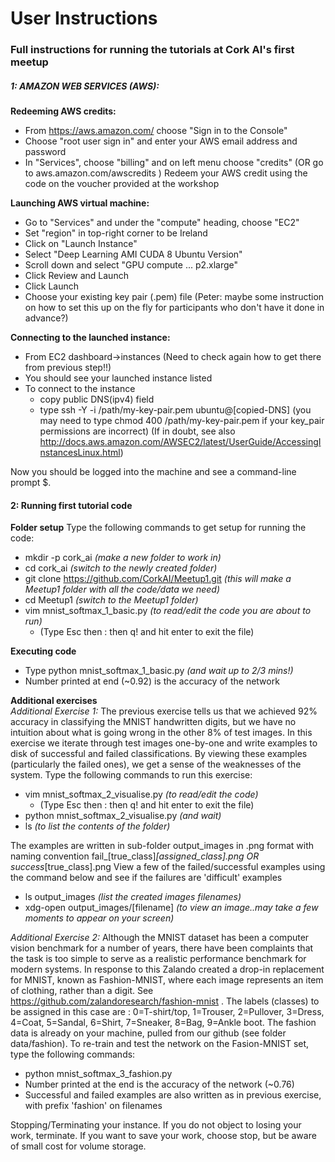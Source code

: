 # User Instructions 

### Full instructions for running the tutorials at Cork AI's first meetup

##### 1: AMAZON WEB SERVICES (AWS):  
**Redeeming AWS credits:**  
 - From https://aws.amazon.com/ choose "Sign in to the Console"
 - Choose "root user sign in" and enter your AWS email address and password
 - In "Services", choose "billing" and on left menu choose "credits"  (OR go to aws.amazon.com/awscredits )
Redeem your AWS credit using the code on the voucher provided at the workshop

**Launching AWS virtual machine:**
 - Go to "Services" and under the "compute" heading, choose "EC2"
 - Set "region" in top-right corner to be Ireland
 - Click on "Launch Instance"
 - Select "Deep Learning AMI CUDA 8 Ubuntu Version"
 - Scroll down and select "GPU compute ... p2.xlarge"
 - Click Review and Launch
 - Click Launch
 - Choose your existing key pair (.pem) file   (Peter: maybe some instruction on how to set this up on the fly for participants who don't have it done in advance?) 

**Connecting to the launched instance:**
 - From EC2 dashboard->instances  (Need to check again how to get there from previous step!!)
 - You should see your launched instance listed
 - To connect to the instance 
   - copy public DNS(ipv4) field
   - type ssh -Y -i /path/my-key-pair.pem ubuntu@[copied-DNS]
   (you may need to type chmod 400 /path/my-key-pair.pem if your key_pair permissions are incorrect) 
(If in doubt, see also http://docs.aws.amazon.com/AWSEC2/latest/UserGuide/AccessingInstancesLinux.html)

Now you should be logged into the machine and see a command-line prompt $.

#### 2: Running first tutorial code
**Folder setup**
 Type the following commands to get setup for running the code:
 - mkdir -p cork_ai   *(make a new folder to work in)*
 - cd cork_ai         *(switch to the newly created folder)*
 - git clone https://github.com/CorkAI/Meetup1.git  *(this will make a Meetup1 folder with all the code/data we need)*
 - cd Meetup1     *(switch to the Meetup1 folder)*
 - vim mnist_softmax_1_basic.py  *(to read/edit the code you are about to run)*
    - (Type Esc then : then q! and hit enter to exit the file)

**Executing code**
 - Type python mnist_softmax_1_basic.py *(and wait up to 2/3 mins!)* 
 - Number printed at end (~0.92) is the accuracy of the network

**Additional exercises**  
*Additional Exercise 1:* The previous exercise tells us that we achieved 92% accuracy in classifying the MNIST handwritten digits, but we have no intuition about what is going wrong in the other 8% of test images.   In this exercise we iterate through test images one-by-one and write examples to disk of successful and failed classifications.  By viewing these examples (particularly the failed ones), we get a sense of the weaknesses of the system.
Type the following commands to run this exercise:
 - vim mnist_softmax_2_visualise.py *(to read/edit the code)*
   - (Type Esc then : then q! and hit enter to exit the file)
 - python mnist_softmax_2_visualise.py  *(and wait)*
 - ls *(to list the contents of the folder)*

The examples are written in sub-folder output_images in .png format with naming convention fail_[true_class]_[assigned_class].png OR success_[true_class].png
View a few of the failed/successful examples using the command below and see if the failures are 'difficult' examples
 - ls output_images *(list the created images filenames)*
 - xdg-open output_images/[filename] *(to view an image..may take a few moments to appear on your screen)*
 
*Additional Exercise 2:* Although the MNIST dataset has been a computer vision benchmark for a number of years, there have been complaints that the task is too simple to serve as a realistic performance benchmark for modern systems. In response to this Zalando created a drop-in replacement for MNIST, known as Fashion-MNIST, where each image represents an item of clothing, rather than a digit.  See https://github.com/zalandoresearch/fashion-mnist  .  The labels (classes) to be assigned in this case are : 0=T-shirt/top, 1=Trouser, 2=Pullover, 3=Dress, 4=Coat, 5=Sandal, 6=Shirt, 7=Sneaker, 8=Bag, 9=Ankle boot.   The fashion data is already on your machine, pulled from our github (see folder data/fashion).  To re-train and test the network on the Fasion-MNIST set, type the following commands:
 - python mnist_softmax_3_fashion.py
 - Number printed at the end is the accuracy of the network (~0.76)
 - Successful and failed examples are also written as in previous exercise, with prefix 'fashion' on filenames


Stopping/Terminating your instance.
If you do not object to losing your work, terminate.
If you want to save your work, choose stop, but be aware of small cost for volume storage.


